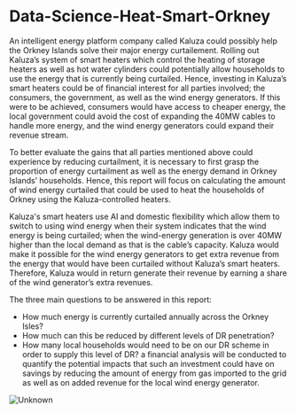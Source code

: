 # Data-Science-Heat-Smart-Orkney
An intelligent energy platform company called Kaluza could possibly help the Orkney Islands solve their major energy curtailement. Rolling out Kaluza’s system of smart heaters which control the heating of storage heaters as well as hot water cylinders could potentially allow households to use the energy that is currently being curtailed. Hence, investing in Kaluza’s smart heaters could be of financial interest for all parties involved; the consumers, the government, as well as the wind energy generators. If this were to be achieved, consumers would have access to cheaper energy, the local government could avoid the cost of expanding the 40MW cables to handle more energy, and the wind energy generators could expand their revenue stream.


To better evaluate the gains that all parties mentioned above could experience by reducing curtailment, it is necessary to first grasp the proportion of energy curtailment as well as the energy demand in Orkney Islands’ households. Hence, this report will focus on calculating the amount of wind energy curtailed that could be used to heat the households of Orkney using the Kaluza-controlled heaters.

Kaluza's smart heaters use AI and domestic flexibility which allow them to switch to using wind energy when their system indicates that the wind energy is being curtailed; when the wind-energy generation is over 40MW higher than the local demand as that is the cable’s capacity. Kaluza would make it possible for the wind energy generators to get extra revenue from the energy that would have been curtailed without Kaluza’s smart heaters. Therefore, Kaluza would in return generate their revenue by earning a share of the wind generator’s extra revenues.

The three main questions to be answered in this report:
- How much energy is currently curtailed annually across the Orkney Isles?
- How much can this be reduced by different levels of DR penetration?
- How many local households would need to be on our DR scheme in order to supply this level of DR? a financial analysis will be conducted to quantify the potential impacts that such an investment could have on savings by reducing the amount of energy from gas imported to the grid as well as on added revenue for the local wind energy generator.

![Unknown](https://user-images.githubusercontent.com/70657426/173385455-56cc8501-c072-4943-acf1-9eb8a1918071.png)
